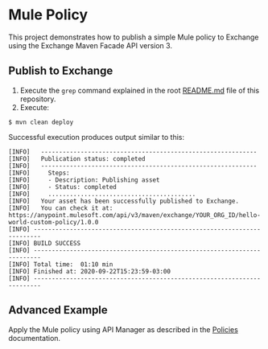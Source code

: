# Mule Policy

This project demonstrates how to publish a simple Mule policy to Exchange using the Exchange Maven Facade API version 3.

## Publish to Exchange

1. Execute the `grep` command explained in the root [README.md](../README.md) file of this repository.
2. Execute:

```shell
$ mvn clean deploy
```

Successful execution produces output similar to this:

```shell
[INFO]   ------------------------------------------------------------
[INFO]   Publication status: completed
[INFO]   ------------------------------------------------------------
[INFO]     Steps:
[INFO]     - Description: Publishing asset
[INFO]     - Status: completed
[INFO]     .........................................
[INFO]   Your asset has been successfully published to Exchange.
[INFO]   You can check it at: https://anypoint.mulesoft.com/api/v3/maven/exchange/YOUR_ORG_ID/hello-world-custom-policy/1.0.0
[INFO] ------------------------------------------------------------------------
[INFO] BUILD SUCCESS
[INFO] ------------------------------------------------------------------------
[INFO] Total time:  01:10 min
[INFO] Finished at: 2020-09-22T15:23:59-03:00
[INFO] ------------------------------------------------------------------------
```

## Advanced Example

Apply the Mule policy using API Manager as described in the [Policies](https://docs.mulesoft.com/api-manager/2.x/policies-landing-page) documentation.
